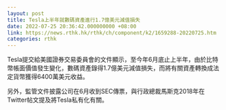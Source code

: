 ```yaml
---
layout: post
title: Tesla上半年就數碼資產進行1.7億美元減值損失
date: 2022-07-25 20:36:42.000000000 +08:00
link: https://news.rthk.hk/rthk/ch/component/k2/1659288-20220725.htm
categories: rthk
---
```


Tesla提交給美國證券交易委員會的文件顯示，至今年6月底止上半年，由於比特幣帳面價值發生變化，數碼資產錄得1.7億美元減值損失，而將有關資產轉換成法定貨幣獲得6400萬美元收益。

另外，監管文件披露公司在6月收到SEC傳票，與行政總裁馬斯克2018年在Twitter帖文提及將Tesla私有化有關。
